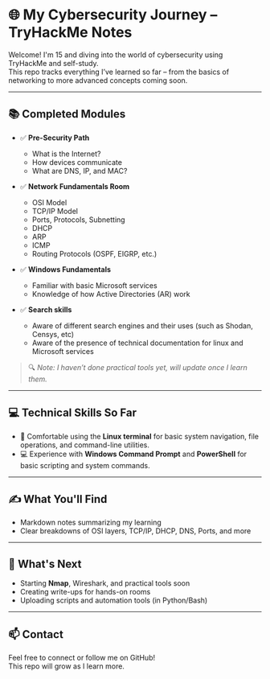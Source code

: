 # 🌐 My Cybersecurity Journey – TryHackMe Notes

Welcome! I'm 15 and diving into the world of cybersecurity using TryHackMe and self-study.  
This repo tracks everything I’ve learned so far – from the basics of networking to more advanced concepts coming soon.

---

## 📚 Completed Modules

- ✅ **Pre-Security Path**
  - What is the Internet?
  - How devices communicate
  - What are DNS, IP, and MAC?
- ✅ **Network Fundamentals Room**
  - OSI Model
  - TCP/IP Model
  - Ports, Protocols, Subnetting
  - DHCP
  - ARP
  - ICMP
  - Routing Protocols (OSPF, EIGRP, etc.)
 
- ✅ **Windows Fundamentals**
  - Familiar with basic Microsoft services
  - Knowledge of how Active Directories (AR) work

- ✅ **Search skills**
   - Aware of different search engines and their uses (such as Shodan, Censys, etc)
   - Aware of the presence of technical documentation for linux and Microsoft services
       

> 🔍 *Note: I haven’t done practical tools yet, will update once I learn them.*

---

## 💻 Technical Skills So Far

- 📀 Comfortable using the **Linux terminal** for basic system navigation, file operations, and command-line utilities.
- 💻 Experience with **Windows Command Prompt** and **PowerShell** for basic scripting and system commands.

                    
---

## ✍️ What You'll Find

- Markdown notes summarizing my learning
- Clear breakdowns of OSI layers, TCP/IP, DHCP, DNS, Ports, and more

---

## 🧪 What's Next

- Starting **Nmap**, Wireshark, and practical tools soon
- Creating write-ups for hands-on rooms
- Uploading scripts and automation tools (in Python/Bash)

---

## 📫 Contact

Feel free to connect or follow me on GitHub!  
This repo will grow as I learn more.
